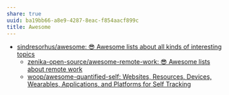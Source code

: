 ```yaml
---
share: true
uuid: ba19bb66-a8e9-4287-8eac-f854aacf899c
title: Awesome
---
```

* [sindresorhus/awesome: 😎 Awesome lists about all kinds of interesting topics](https://github.com/sindresorhus/awesome)
    * [zenika-open-source/awesome-remote-work: 😎 Awesome lists about remote work](https://github.com/zenika-open-source/awesome-remote-work)
    * [woop/awesome-quantified-self: Websites, Resources, Devices, Wearables, Applications, and Platforms for Self Tracking](https://github.com/woop/awesome-quantified-self)
